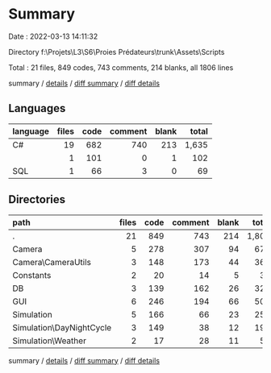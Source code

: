# Summary

Date : 2022-03-13 14:11:32

Directory f:\Projets\L3\S6\Proies Prédateurs\trunk\Assets\Scripts

Total : 21 files,  849 codes, 743 comments, 214 blanks, all 1806 lines

summary / [details](details.md) / [diff summary](diff.md) / [diff details](diff-details.md)

## Languages
| language | files | code | comment | blank | total |
| :--- | ---: | ---: | ---: | ---: | ---: |
| C# | 19 | 682 | 740 | 213 | 1,635 |
|  | 1 | 101 | 0 | 1 | 102 |
| SQL | 1 | 66 | 3 | 0 | 69 |

## Directories
| path | files | code | comment | blank | total |
| :--- | ---: | ---: | ---: | ---: | ---: |
| . | 21 | 849 | 743 | 214 | 1,806 |
| Camera | 5 | 278 | 307 | 94 | 679 |
| Camera\CameraUtils | 3 | 148 | 173 | 44 | 365 |
| Constants | 2 | 20 | 14 | 5 | 39 |
| DB | 3 | 139 | 162 | 26 | 327 |
| GUI | 6 | 246 | 194 | 66 | 506 |
| Simulation | 5 | 166 | 66 | 23 | 255 |
| Simulation\DayNightCycle | 3 | 149 | 38 | 12 | 199 |
| Simulation\Weather | 2 | 17 | 28 | 11 | 56 |

summary / [details](details.md) / [diff summary](diff.md) / [diff details](diff-details.md)